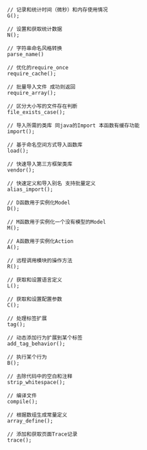 	// 记录和统计时间（微秒）和内存使用情况
	G();

	// 设置和获取统计数据
	N();

	// 字符串命名风格转换
	parse_name()

	// 优化的require_once
	require_cache();

	// 批量导入文件 成功则返回
	require_array();

	// 区分大小写的文件存在判断
	file_exists_case();

	// 导入所需的类库 同java的Import 本函数有缓存功能
	import();

	// 基于命名空间方式导入函数库
	load();

	// 快速导入第三方框架类库
	vendor();

	// 快速定义和导入别名 支持批量定义
	alias_import();

	// D函数用于实例化Model
	D();

	// M函数用于实例化一个没有模型的Model
	M();

	// A函数用于实例化Action
	A();

	// 远程调用模块的操作方法
	R();

	// 获取和设置语言定义
	L();

	// 获取和设置配置参数
	C();

	// 处理标签扩展
	tag();

	// 动态添加行为扩展到某个标签
	add_tag_behavior();

	// 执行某个行为
	B();

	// 去除代码中的空白和注释
	strip_whitespace();

	// 编译文件
	compile();

	// 根据数组生成常量定义
	array_define();

	// 添加和获取页面Trace记录
	trace();